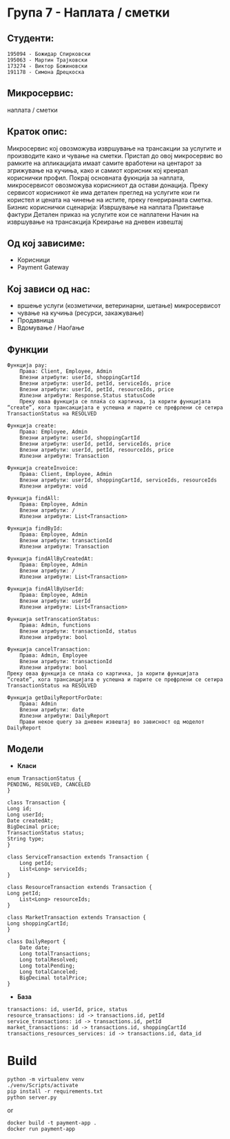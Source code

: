 # Група 7 - Наплата / сметки

## Студенти:

```
195094 - Божидар Спирковски
195063 - Мартин Трајковски
173274 - Виктор Божиновски
191178 - Симона Дрецкоска
```

## Микросервис:

наплата / сметки

## Краток опис:

Микросервис кој овозможува извршување на трансакции за услугите и производите како и чување на сметки.
Пристап до овој микросервис во рамките на апликацијата имаат самите вработени на центарот за згрижување на кучиња, како и самиот корисник кој креирал кориснички профил. Покрај основната фукнција за наплата, микросервисот овозможува корисникот да остави донација.
Преку сервисот корисникот ќе има детален преглед на услугите кои ги користел и цената на чинење на истите, преку генерираната сметка.
Бизнис кориснички сценарија:
Извршување на наплата
Принтање фактури
Детален приказ на услугите кои се наплатени
Начин на извршување на трансакција
Креирање на дневен извештај

## Од кој зависиме:

- Корисници
- Payment Gateway

## Кој зависи од нас:

- вршење услуги (козметички, ветеринарни, шетање) микросервисот
- чување на кучиња (ресурси, закажување)
- Продавница
- Вдомување / Наоѓање

## Функции

```
Функција pay:
    Права: Client, Employee, Admin
    Влезни атрибути: userId, shoppingCartId
    Влезни атрибути: userId, petId, serviceIds, price
    Влезни атрибути: userId, petId, resourceIds, price
    Излезни атрибути: Response.Status statusCode
    Преку оваа функција се плаќа со картичка, ја корити функцијата “create”, кога трансакцијата е успешна и парите се префрлени се сетира TransactionStatus на RESOLVED
```

```
Функција create:
    Права: Employee, Admin
    Влезни атрибути: userId, shoppingCartId
    Влезни атрибути: userId, petId, serviceIds, price
    Влезни атрибути: userId, petId, resourceIds, price
    Излезни атрибути: Transaction
```

```
Функција createInvoice:
    Права: Client, Employee, Admin
    Влезни атрибути: userId, shoppingCartId, serviceIds, resourceIds
    Излезни атрибути: void
```

```
Функција findAll:
    Права: Employee, Admin
    Влезни атрибути: /
    Излезни атрибути: List<Transaction>
```

```
Функција findById:
    Права: Employee, Admin
    Влезни атрибути: transactionId
    Излезни атрибути: Transaction
```

```
Функција findAllByCreatedAt:
    Права: Employee, Admin
    Влезни атрибути: /
    Излезни атрибути: List<Transaction>
```

```
Функција findAllByUserId:
    Права: Employee, Admin
    Влезни атрибути: userId
    Излезни атрибути: List<Transaction>
```

```
Функција setTranscationStatus:
    Права: Admin, functions
    Влезни атрибути: transactionId, status
    Излезни атрибути: bool
```

```
Функција cancelTransaction:
    Права: Admin, Employee
    Влезни атрибути: transactionId
    Излезни атрибути: bool
Преку оваа функција се плаќа со картичка, ја корити функцијата “create”, кога трансакцијата е успешна и парите се префрлени се сетира TransactionStatus на RESOLVED
```

```
Функција getDailyReportForDate:
    Права: Admin
    Влезни атрибути: date
    Излезни атрибути: DailyReport
    Прави некое query за дневен извештај во зависност од моделот DailyReport
```

## Модели

- **Класи**

```
enum TransactionStatus {
PENDING, RESOLVED, CANCELED
}

class Transaction {
Long id;
Long userId;
Date createdAt;
BigDecimal price;
TransactionStatus status;
String type;
}

class ServiceTransaction extends Transaction {
    Long petId;
    List<Long> serviceIds;
}

class ResourceTransaction extends Transaction {
Long petId;
    List<Long> resourceIds;
}

class MarketTransaction extends Transaction {
Long shoppingCartId;
}

class DailyReport {
    Date date;
    Long totalTransactions;
    Long totalResolved;
    Long totalPending;
    Long totalCanceled;
    BigDecimal totalPrice;
}
```

- **База**

```
transactions: id, userId, price, status
resource_transactions: id -> transactions.id, petId
service_transactions: id -> transactions.id, petId
market_transactions: id -> transactions.id, shoppingCartId
transactions_resources_services: id -> transactions.id, data_id
```

# Build

```
python -m virtualenv venv
./venv/Scripts/activate
pip install -r requirements.txt
python server.py
```

or

```
docker build -t payment-app .
docker run payment-app
```
